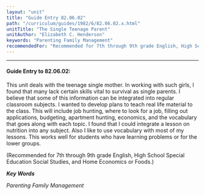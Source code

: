 ```yaml
---
layout: "unit"
title: "Guide Entry 82.06.02"
path: "/curriculum/guides/1982/6/82.06.02.x.html"
unitTitle: "The Single Teenage Parent"
unitAuthor: "Elizabeth C. Henderson"
keywords: "Parenting Family Management"
recommendedFor: "Recommended for 7th through 9th grade English, High School Special Education Social Studies, and Home Economics or Foods."
---
```

<body>
<hr/>
 <h4>
  Guide Entry to 82.06.02:
 </h4>
 This unit deals with the teenage single mother.  In working with such girls, I found that many lack certain skills vital to survival as single parents.  I believe that some of this information can be integrated into regular classroom subjects.  I wanted to develop plans to teach real life material to the class.  This will include job hunting, where to look for a job, filling out applications, budgeting, apartment hunting, economics, and the vocabulary that goes along with each topic.  I found that I could integrate a lesson on nutrition into any subject.  Also I like to use vocabulary with most of my lessons. This works well for students who have learning problems or for the lower groups.
 <p>
  (Recommended for 7th through 9th grade English, High School Special Education Social Studies, and Home Economics or Foods.)
 </p>
<p>
  <b>
   <i>
    Key Words
   </i>
  </b>
  <br/>
 </p>
 <p>
  <i>
   Parenting Family Management
  </i>
 </p>

</body>